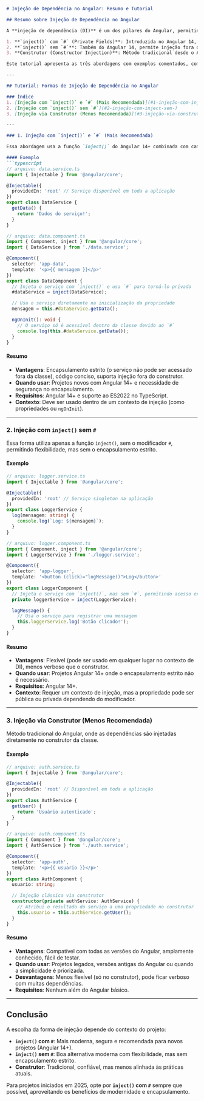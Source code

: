 

```markdown
# Injeção de Dependência no Angular: Resumo e Tutorial

## Resumo sobre Injeção de Dependência no Angular

A **injeção de dependência (DI)** é um dos pilares do Angular, permitindo que serviços e outros recursos sejam fornecidos às classes de maneira desacoplada e gerenciada pelo framework. O Angular oferece diferentes formas de realizar DI, evoluindo ao longo das versões para maior flexibilidade e modernidade. As principais formas são:

1. **`inject()` com `#` (Private Fields)**: Introduzida no Angular 14, combina a função `inject()` com campos privados do JavaScript (ES2022). É a mais moderna, segura e recomendada para projetos novos.
2. **`inject()` sem `#`**: Também do Angular 14, permite injeção fora do construtor, mas sem o encapsulamento estrito dos campos privados.
3. **Construtor (Constructor Injection)**: Método tradicional desde o Angular 2, amplamente utilizado, mas menos flexível e mais verboso.

Este tutorial apresenta as três abordagens com exemplos comentados, começando pela mais recomendada.

---

## Tutorial: Formas de Injeção de Dependência no Angular

### Índice
1. [Injeção com `inject()` e `#` (Mais Recomendada)](#1-injeção-com-inject-e---mais-recomendada)  
2. [Injeção com `inject()` sem `#`](#2-injeção-com-inject-sem-)  
3. [Injeção via Construtor (Menos Recomendada)](#3-injeção-via-construtor-menos-recomendada)  

---

### 1. Injeção com `inject()` e `#` (Mais Recomendada)

Essa abordagem usa a função `inject()` do Angular 14+ combinada com campos privados (`#`) do JavaScript moderno, garantindo encapsulamento total.

#### Exemplo
```typescript
// arquivo: data.service.ts
import { Injectable } from '@angular/core';

@Injectable({
  providedIn: 'root' // Serviço disponível em toda a aplicação
})
export class DataService {
  getData() {
    return 'Dados do serviço!';
  }
}

// arquivo: data.component.ts
import { Component, inject } from '@angular/core';
import { DataService } from './data.service';

@Component({
  selector: 'app-data',
  template: '<p>{{ mensagem }}</p>'
})
export class DataComponent {
  // Injeta o serviço com `inject()` e usa `#` para torná-lo privado
  #dataService = inject(DataService);

  // Usa o serviço diretamente na inicialização da propriedade
  mensagem = this.#dataService.getData();

  ngOnInit(): void {
    // O serviço só é acessível dentro da classe devido ao `#`
    console.log(this.#dataService.getData());
  }
}
```

#### Resumo
- **Vantagens**: Encapsulamento estrito (o serviço não pode ser acessado fora da classe), código conciso, suporta injeção fora do construtor.
- **Quando usar**: Projetos novos com Angular 14+ e necessidade de segurança no encapsulamento.
- **Requisitos**: Angular 14+ e suporte ao ES2022 no TypeScript.
- **Contexto**: Deve ser usado dentro de um contexto de injeção (como propriedades ou `ngOnInit`).

---

### 2. Injeção com `inject()` sem `#`

Essa forma utiliza apenas a função `inject()`, sem o modificador `#`, permitindo flexibilidade, mas sem o encapsulamento estrito.

#### Exemplo
```typescript
// arquivo: logger.service.ts
import { Injectable } from '@angular/core';

@Injectable({
  providedIn: 'root' // Serviço singleton na aplicação
})
export class LoggerService {
  log(mensagem: string) {
    console.log(`Log: ${mensagem}`);
  }
}

// arquivo: logger.component.ts
import { Component, inject } from '@angular/core';
import { LoggerService } from './logger.service';

@Component({
  selector: 'app-logger',
  template: '<button (click)="logMessage()">Log</button>'
})
export class LoggerComponent {
  // Injeta o serviço com `inject()`, mas sem `#`, permitindo acesso externo se não for private
  private loggerService = inject(LoggerService);

  logMessage() {
    // Usa o serviço para registrar uma mensagem
    this.loggerService.log('Botão clicado!');
  }
}
```

#### Resumo
- **Vantagens**: Flexível (pode ser usado em qualquer lugar no contexto de DI), menos verboso que o construtor.
- **Quando usar**: Projetos Angular 14+ onde o encapsulamento estrito não é necessário.
- **Requisitos**: Angular 14+.
- **Contexto**: Requer um contexto de injeção, mas a propriedade pode ser pública ou privada dependendo do modificador.

---

### 3. Injeção via Construtor (Menos Recomendada)

Método tradicional do Angular, onde as dependências são injetadas diretamente no construtor da classe.

#### Exemplo
```typescript
// arquivo: auth.service.ts
import { Injectable } from '@angular/core';

@Injectable({
  providedIn: 'root' // Disponível em toda a aplicação
})
export class AuthService {
  getUser() {
    return 'Usuário autenticado';
  }
}

// arquivo: auth.component.ts
import { Component } from '@angular/core';
import { AuthService } from './auth.service';

@Component({
  selector: 'app-auth',
  template: '<p>{{ usuario }}</p>'
})
export class AuthComponent {
  usuario: string;

  // Injeção clássica via construtor
  constructor(private authService: AuthService) {
    // Atribui o resultado do serviço a uma propriedade no construtor
    this.usuario = this.authService.getUser();
  }
}
```

#### Resumo
- **Vantagens**: Compatível com todas as versões do Angular, amplamente conhecido, fácil de testar.
- **Quando usar**: Projetos legados, versões antigas do Angular ou quando a simplicidade é priorizada.
- **Desvantagens**: Menos flexível (só no construtor), pode ficar verboso com muitas dependências.
- **Requisitos**: Nenhum além do Angular básico.

---

## Conclusão

A escolha da forma de injeção depende do contexto do projeto:
- **`inject()` com `#`**: Mais moderna, segura e recomendada para novos projetos (Angular 14+).
- **`inject()` sem `#`**: Boa alternativa moderna com flexibilidade, mas sem encapsulamento estrito.
- **Construtor**: Tradicional, confiável, mas menos alinhada às práticas atuais.

Para projetos iniciados em 2025, opte por **`inject()` com `#`** sempre que possível, aproveitando os benefícios de modernidade e encapsulamento.
```

